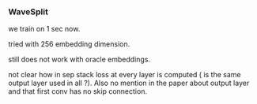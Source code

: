 ### WaveSplit

 we train on 1 sec now. 
 
 tried with 256 embedding dimension. 
 
 still does not work with oracle embeddings.
 
 not clear how in sep stack loss at every layer is computed ( is the same output layer used in all ?).
 Also no mention in the paper about output layer and that first conv has no skip connection. 
 
